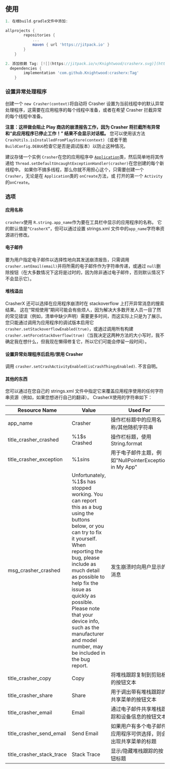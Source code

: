 ## 使用

```gradle
1. 在根build.gradle文件中添加:
 
allprojects {
		repositories {
			...
			maven { url 'https://jitpack.io' }
		}
	}
  
2. 添加依赖 Tag: [![](https://jitpack.io/v/Knightwood/crasherx.svg)](https://jitpack.io/#Knightwood/crasherx)
  dependencies {
		implementation 'com.github.Knightwood:crasherx:Tag'
	}
```

### 设置异常处理程序 

创建一个 `new Crasher(context)`将自动将 Crasher 设置为当前线程中的默认异常处理程序，这需要在应用程序的每个线程中准备，或者在希望 Crasher 拦截异常的每个线程中准备。 

**注意：这样做会阻止 Play 商店的崩溃报告工作，因为 Crasher 将拦截所有异常和“此应用程序已停止工作！” 结果不会显示对话框。**  您可以使用该方法 `CrashUtils.isInstalledFromPlayStore(context)`（或者干脆 `BuildConfig.DEBUG`检查它是否是调试版本）以防止这种情况。 

建议存储一个实例 `Crasher`在您的应用程序中 [`Application`](https://developer.android.com/reference/android/app/Application.html)类，然后简单地将其传递给 `Thread.setDefaultUncaughtExceptionHandler(crasher)`在您创建的每个新线程中。  如果你不搞多线程，那么你就不用担心这个，只需要创建一个 `Crasher`，无论是在 `Application`类的 `onCreate`方法，或 打开的第一个 `Activity`的`onCreate`。 

### 选项 

#### 应用名称 

`crasherx`使用 `R.string.app_name`作为要在工具栏中显示的应用程序的名称。  它的默认值是`“CrasherX”`，但可以通过设置 strings.xml 文件中的`app_name`字符串资源进行修改。 

#### 电子邮件 

要为用户指定电子邮件以选择性地向其发送崩溃报告，只需调用 `crasher.setEmail(email)`并将所需的电子邮件作为字符串传递，或通过 `null`删除按钮（在大多数情况下这将是过时的，因为除非通过电子邮件，否则默认情况下不会显示它）。 

#### 堆栈溢出 

CrasherX 还可以选择在应用程序崩溃时在 stackoverflow 上打开异常消息的搜索结果。   这在“常规使用”期间可能会有些烦人，因为解决大多数开发人员一目了然的常见错误（例如，清单中缺少声明）需要更多时间，而这实际上只是为了展示。   您只能通过调用为应用程序的调试版本启用它 `crasher.setStackoverflowEnabled(true)`，或通过调用所有构建 `crasher.setForceStackOverflow(true)`（当我决定这两种方法的大小写时，我不确定我在想什么，但我现在懒得修复它，所以它们可能会停留一段时间）。 

#### 设置异常处理程序后启用/禁用 Crasher

调用 `crasher.setCrashActivityEnabled(isCrashThingyEnabled)`.  不言自明。 

#### 其他的东西 

您可以通过在您自己的 strings.xml 文件中指定它来覆盖应用程序使用的任何字符串资源（例如，如果您想进行自己的翻译）。  CrasherX使用的字符串如下： 

|Resource Name|Value|Used For|
|-----|-----|-----|
|app_name|Crasher|操作栏标题中的应用名称/其他随机字符串|
|title_crasher_crashed|%1$s Crashed|操作栏标题，使用 String.format|
|title_crasher_exception|%1$s in %2$s|用于电子邮件主题，例如"NullPointerException in My App"|
|msg_crasher_crashed|Unfortunately, %1$s has stopped working. You can report this as a bug using the buttons below, or you can try to fix it yourself. When reporting the bug, please include as much detail as possible to help fix the issue as quickly as possible. Please note that your device info, such as the manufacturer and model number, may be included in the bug report.|发生崩溃时向用户显示的消息|
|title_crasher_copy|Copy|将堆栈跟踪复制到剪贴板的按钮文本|
|title_crasher_share|Share|用于调出带有堆栈跟踪的共享菜单的按钮文本|
|title_crasher_email|Email|通过电子邮件共享堆栈跟踪和设备信息的按钮文本|
|title_crasher_send_email|Send Email|如果用户有多个电子邮件应用程序可供选择，则会出现共享菜单的标题|
|title_crasher_stack_trace|Stack Trace|显示/隐藏堆栈跟踪的按钮标题|
